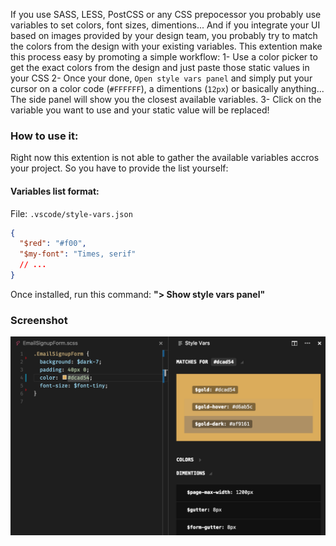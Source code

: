 If you use SASS, LESS, PostCSS or any CSS prepocessor you probably use variables to set colors, font sizes, dimentions...
And if you integrate your UI based on images provided by your design team, you probably try to match the colors from the design with your existing variables.
This extention make this process easy by promoting a simple workflow:
1- Use a color picker to get the exact colors from the design and just paste those static values in your CSS
2- Once your done, `Open style vars panel` and simply put your cursor on a color code (`#FFFFFF`), a dimentions (`12px`) or basically anything... The side panel will show you the closest available variables.
3- Click on the variable you want to use and your static value will be replaced!

### How to use it:

Right now this extention is not able to gather the available variables accros your project. So you have to provide the list yourself:

#### Variables list format:

File: `.vscode/style-vars.json`

```json
{
  "$red": "#f00",
  "$my-font": "Times, serif"
  // ...
}
```

Once installed, run this command: **"> Show style vars panel"**

### Screenshot
<img src="screenshot.png" width="644"/>
